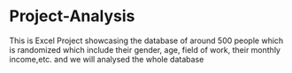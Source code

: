 # Project-Analysis
This is Excel Project showcasing the database of around 500 people which is randomized which include their gender, age, field of work, their monthly income,etc. and we will analysed the whole database
